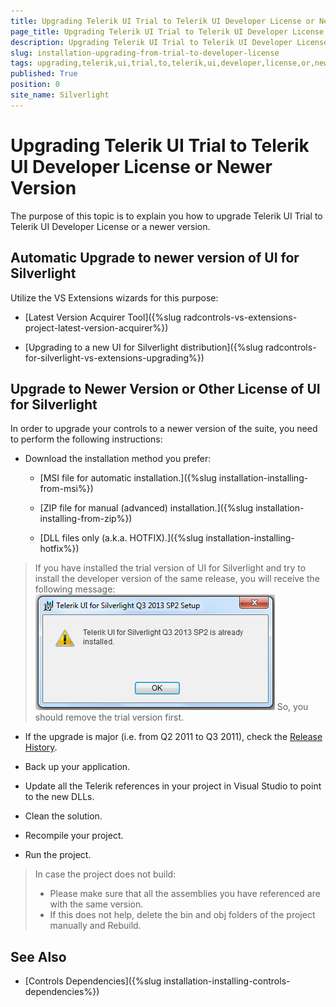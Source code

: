 ```yaml
---
title: Upgrading Telerik UI Trial to Telerik UI Developer License or Newer Version
page_title: Upgrading Telerik UI Trial to Telerik UI Developer License or Newer Version
description: Upgrading Telerik UI Trial to Telerik UI Developer License or Newer Version
slug: installation-upgrading-from-trial-to-developer-license
tags: upgrading,telerik,ui,trial,to,telerik,ui,developer,license,or,newer,version
published: True
position: 0
site_name: Silverlight
---
```


# Upgrading Telerik UI Trial to Telerik UI Developer License or Newer Version

The purpose of this topic is to explain you how to upgrade Telerik UI Trial to Telerik UI Developer License or a newer version.

## Automatic Upgrade to newer version of UI for Silverlight

Utilize the VS Extensions wizards for this purpose:

* [Latest Version Acquirer Tool]({%slug radcontrols-vs-extensions-project-latest-version-acquirer%})

* [Upgrading to a new UI for Silverlight distribution]({%slug radcontrols-for-silverlight-vs-extensions-upgrading%})

## Upgrade to Newer Version or Other License of UI for Silverlight

In order to upgrade your controls to a newer version of the suite, you need to perform the following instructions:

* Download the installation method you prefer:
						
	* [MSI file for automatic installation.]({%slug installation-installing-from-msi%})

	* [ZIP file for manual (advanced) installation.]({%slug installation-installing-from-zip%})

	* [DLL files only (a.k.a. HOTFIX).]({%slug installation-installing-hotfix%})

>If you have installed the trial version of UI for Silverlight and try to install the developer version of the same release, you will receive the following message:
>![Common Installing Already Installed](images/Common_Installing_AlreadyInstalled.png)
>So, you should remove the trial version first.

* If the upgrade is major (i.e. from Q2 2011 to Q3 2011), check the [Release History](http://www.telerik.com/products/silverlight/whats-new.aspx).
					
* Back up your application.

* Update all the Telerik references in your project in Visual Studio to point to the new DLLs.

* Clean the solution.

* Recompile your project.

* Run the project.

>In case the project does not build:          
>* Please make sure that all the assemblies you have referenced are with the same version.
>* If this does not help, delete the bin and obj folders of the project manually and Rebuild.
            
## See Also

 * [Controls Dependencies]({%slug installation-installing-controls-dependencies%})
